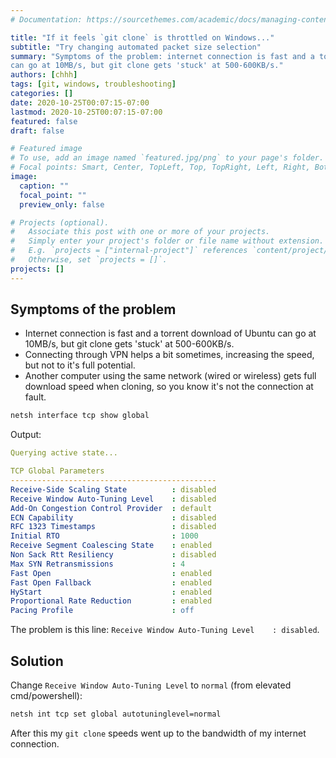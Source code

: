```yaml
---
# Documentation: https://sourcethemes.com/academic/docs/managing-content/

title: "If it feels `git clone` is throttled on Windows..."
subtitle: "Try changing automated packet size selection"
summary: "Symptoms of the problem: internet connection is fast and a torrent download of Ubuntu
can go at 10MB/s, but git clone gets 'stuck' at 500-600KB/s."
authors: [chhh]
tags: [git, windows, troubleshooting]
categories: []
date: 2020-10-25T00:07:15-07:00
lastmod: 2020-10-25T00:07:15-07:00
featured: false
draft: false

# Featured image
# To use, add an image named `featured.jpg/png` to your page's folder.
# Focal points: Smart, Center, TopLeft, Top, TopRight, Left, Right, BottomLeft, Bottom, BottomRight.
image:
  caption: ""
  focal_point: ""
  preview_only: false

# Projects (optional).
#   Associate this post with one or more of your projects.
#   Simply enter your project's folder or file name without extension.
#   E.g. `projects = ["internal-project"]` references `content/project/deep-learning/index.md`.
#   Otherwise, set `projects = []`.
projects: []
---
```


## Symptoms of the problem
- Internet connection is fast and a torrent download of Ubuntu can go at 10MB/s,
but git clone gets 'stuck' at 500-600KB/s.
- Connecting through VPN helps a bit sometimes, increasing the speed, but not to
it's full potential.
- Another computer using the same network (wired or wireless) gets full download
speed when cloning, so you know it's not the connection at fault.

```bat
netsh interface tcp show global
```
Output:
```yaml
Querying active state...

TCP Global Parameters
----------------------------------------------
Receive-Side Scaling State          : disabled
Receive Window Auto-Tuning Level    : disabled
Add-On Congestion Control Provider  : default
ECN Capability                      : disabled
RFC 1323 Timestamps                 : disabled
Initial RTO                         : 1000
Receive Segment Coalescing State    : enabled
Non Sack Rtt Resiliency             : disabled
Max SYN Retransmissions             : 4
Fast Open                           : enabled
Fast Open Fallback                  : enabled
HyStart                             : enabled
Proportional Rate Reduction         : enabled
Pacing Profile                      : off
```

The problem is this line: `Receive Window Auto-Tuning Level    : disabled`.

## Solution

Change `Receive Window Auto-Tuning Level` to `normal` (from elevated cmd/powershell):

```bat
netsh int tcp set global autotuninglevel=normal
```

After this my `git clone` speeds went up to the bandwidth of my internet connection.
